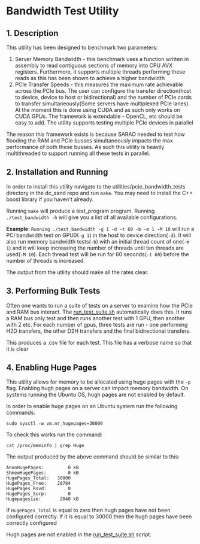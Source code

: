 # Bandwidth Test Utility

## 1. Description
This utility has been designed to benchmark two parameters:
1. Server Memory Bandwidth - this benchmark uses a function written in assembly to read contiguous sections of memory into CPU AVX registers. Furthermore, it supports multiple threads performing these reads as this has been shown to achieve a higher bandwidth
2. PCIe Transfer Speeds - this measures the maximum rate achievable across the PCIe bus. The user can configure the transfer direction(host to device, device to host or bidirectional) and the number of PCIe cards to transfer simultaneously(Some servers have multiplexed PCIe lanes). At the moment this is done using CUDA and as such only works on CUDA GPUs. The framework is extendable - OpenCL, etc should be easy to add. The utility supports  testing multiple PCIe devices in parallel

The reason this framework exists is because SARAO needed to test how flooding the RAM and PCIe busses simultaneously impacts the max performance of both these busses. As such this utility is heavily multithreaded to support running all these tests in parallel.

## 2. Installation and Running

In order to install this utility navigate to the utilities/pcie_bandwidth_tests directory in the dc_sand repo and run `make`. You may need to install the C++ boost library if you haven't already.

Running `make` will produce a test_program program. Running `./test_bandwidth -h` will give you a list of all available configurations.

**Example**: `Running ./test_bandwidth -g 1 -d -t 60 -b -m 1 -M 10` will run a PCI bandwidth test on GPU0(`-g 1`) in the host to device direction(`-d`). It will also run memory bandwidth tests(`-b`) with an initial thread count of one(`-m 1`) and it will keep increasing the number of threads until ten threads are used(`-M 10`). Each thread test will be run for 60 seconds(`-t 60`) before the number of threads is increased.

The output from the utility should make all the rates clear.

## 3. Performing Bulk Tests
Often one wants to run a suite of tests on a server to examine how the PCIe and RAM bus interact. The [run_test_suite.sh](run_test_suite.sh) automatically does this. It runs a RAM bus only test and then runs another test with 1 GPU, then another with 2 etc. For each number of gpus, three tests are run - one performing H2D transfers, the other D2H transfers and the final bidirectional transfers.

This produces a .csv file for each test. This file has a verbose name so that it is clear

## 4. Enabling Huge Pages
This utility allows for memory to be allocated using huge pages with the `-p` flag. Enabling hugh pages on a server can impact memory bandwidth. On systems running the Ubuntu OS, hugh pages are not enabled by default.

In order to enable huge pages on an Ubuntu system run the following commands:
```
sudo sysctl -w vm.nr_hugepages=30000
```
To check this works run the command:
```
cat /proc/meminfo | grep Huge
```
The output produced by the above command should be similar to this:
```
AnonHugePages:         0 kB
ShmemHugePages:        0 kB
HugePages_Total:   30000
HugePages_Free:    20784
HugePages_Rsvd:        0
HugePages_Surp:        0
Hugepagesize:       2048 kB
```
If `HugePages_Total` is equal to zero then hugh pages have not been configured correctly. If it is equal to 30000 then the hugh pages have been correctly configured

Hugh pages are not enabled in the [run_test_suite.sh](run_test_suite.sh) script.
